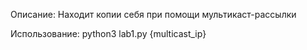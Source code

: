 Описание:
Находит копии себя при помощи мультикаст-рассылки

Использование:
python3 lab1.py {multicast_ip}
